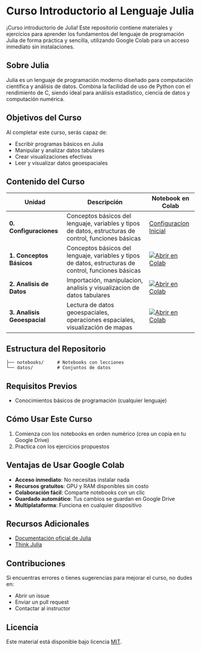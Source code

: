# Curso Introductorio al Lenguaje Julia

¡Curso introductorio de Julia! Este repositorio contiene materiales y ejercicios para aprender los fundamentos del lenguaje de programación Julia de forma práctica y sencilla, utilizando Google Colab para un acceso inmediato sin instalaciones.

## Sobre Julia

Julia es un lenguaje de programación moderno diseñado para computación científica y análisis de datos. Combina la facilidad de uso de Python con el rendimiento de C, siendo ideal para análisis estadístico, ciencia de datos y computación numérica.

## Objetivos del Curso

Al completar este curso, serás capaz de:

- Escribir programas básicos en Julia
- Manipular y analizar datos tabulares
- Crear visualizaciones efectivas
- Leer y visualizar datos geoespaciales

## Contenido del Curso

| Unidad                      | Descripción                                                                                           | Notebook en Colab                                                                                                                                                                                    |
| --------------------------- | ----------------------------------------------------------------------------------------------------- | ---------------------------------------------------------------------------------------------------------------------------------------------------------------------------------------------------- |
| **0. Configuraciones**      | Conceptos básicos del lenguaje, variables y tipos de datos, estructuras de control, funciones básicas | [Configuracion Inicial](ColabConfig.md)                                                                                                                                                              |
| **1. Conceptos Básicos**    | Conceptos básicos del lenguaje, variables y tipos de datos, estructuras de control, funciones básicas | [![Abrir en Colab](https://colab.research.google.com/assets/colab-badge.svg)](https://colab.research.google.com/github/geoskydev/intro-julia-2025/blob/main/notebooks/01_conceptos_basicos.ipynb)    |
| **2. Analisis de Datos**    | Importación, manipulacion, analisis y visualizacion de datos tabulares                                | [![Abrir en Colab](https://colab.research.google.com/assets/colab-badge.svg)](https://colab.research.google.com/github/geoskydev/intro-julia-2025/blob/main/notebooks/02_analisis_datos.ipynb)       |
| **3. Analisis Geoespacial** | Lectura de datos geoespaciales, operaciones espaciales, visualización de mapas                        | [![Abrir en Colab](https://colab.research.google.com/assets/colab-badge.svg)](https://colab.research.google.com/github/geoskydev/intro-julia-2025/blob/main/notebooks/03_analisis_geoespacial.ipynb) |

## Estructura del Repositorio

```
├── notebooks/     # Notebooks con lecciones
└── datos/         # Conjuntos de datos
```

## Requisitos Previos

- Conocimientos básicos de programación (cualquier lenguaje)

## Cómo Usar Este Curso

1. Comienza con los notebooks en orden numérico (crea un copia en tu Google Drive)
2. Practica con los ejercicios propuestos

## Ventajas de Usar Google Colab

- **Acceso inmediato**: No necesitas instalar nada
- **Recursos gratuitos**: GPU y RAM disponibles sin costo
- **Colaboración fácil**: Comparte notebooks con un clic
- **Guardado automático**: Tus cambios se guardan en Google Drive
- **Multiplataforma**: Funciona en cualquier dispositivo

## Recursos Adicionales

- [Documentación oficial de Julia](https://docs.julialang.org/)
- [Think Julia](https://benlauwens.github.io/ThinkJulia.jl/latest/book.html)

## Contribuciones

Si encuentras errores o tienes sugerencias para mejorar el curso, no dudes en:

- Abrir un issue
- Enviar un pull request
- Contactar al instructor

## Licencia

Este material está disponible bajo licencia [MIT](LICENSE).
